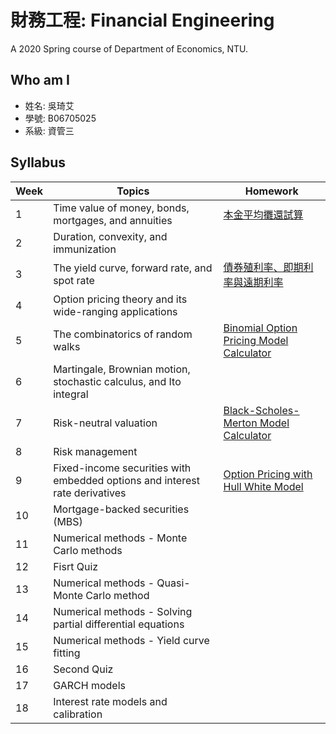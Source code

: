 # 財務工程: Financial Engineering

A 2020 Spring course of Department of Economics, NTU.

## Who am I

- 姓名: 吳琦艾
- 學號: B06705025
- 系級: 資管三

## Syllabus

| Week | Topics | Homework |
| ---- | ------ | -------- |
| 1 | Time value of money, bonds, mortgages, and annuities | [本金平均攤還試算](https://github.com/manamimebom/Financial_Engineering/tree/master/HW1)|
| 2 | Duration, convexity, and immunization |  |
| 3 | The yield curve, forward rate, and spot rate | [債券殖利率、即期利率與遠期利率](https://github.com/manamimebom/Financial_Engineering/tree/master/HW2)|
| 4 | Option pricing theory and its wide-ranging applications |  |
| 5 | The combinatorics of random walks | [Binomial Option Pricing Model Calculator](https://github.com/manamimebom/Financial_Engineering/tree/master/HW3) |
| 6 | Martingale, Brownian motion, stochastic calculus, and Ito integral |  |
| 7 | Risk-neutral valuation | [Black-Scholes-Merton Model Calculator](https://github.com/manamimebom/Financial_Engineering/tree/master/HW4) |
| 8 | Risk management |  |
| 9 | Fixed-income securities with embedded options and interest rate derivatives | [Option Pricing with Hull White Model](https://github.com/manamimebom/Financial_Engineering/tree/master/HW5) |
| 10 | Mortgage-backed securities (MBS) |  |
| 11 | Numerical methods - Monte Carlo methods |  |
| 12 | Fisrt Quiz |  |
| 13 | Numerical methods - Quasi-Monte Carlo method |  |
| 14 | Numerical methods - Solving partial differential equations |  |
| 15 | Numerical methods - Yield curve fitting |  |
| 16 | Second Quiz |  |
| 17 | GARCH models |  |
| 18 | Interest rate models and calibration |  |
